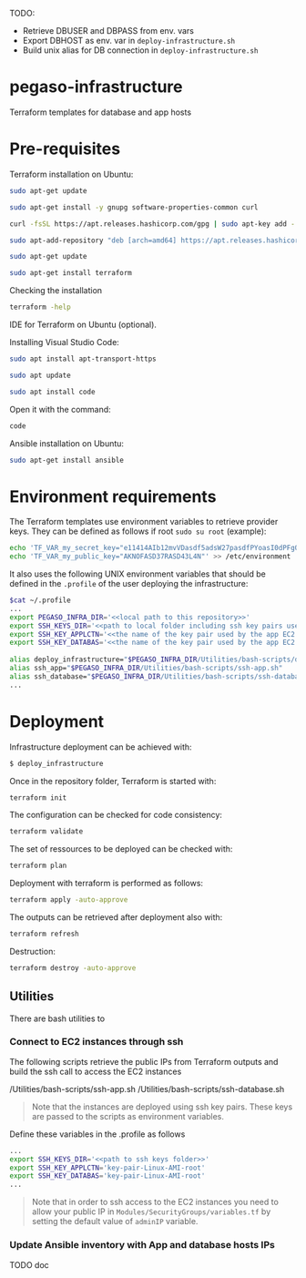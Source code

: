 TODO:
- Retrieve DBUSER and DBPASS from env. vars
- Export DBHOST as env. var in ```deploy-infrastructure.sh```
- Build unix alias for DB connection in ```deploy-infrastructure.sh```

# pegaso-infrastructure
Terraform templates for database and app hosts

# Pre-requisites

Terraform installation on Ubuntu:

```bash
sudo apt-get update

sudo apt-get install -y gnupg software-properties-common curl

curl -fsSL https://apt.releases.hashicorp.com/gpg | sudo apt-key add -

sudo apt-add-repository "deb [arch=amd64] https://apt.releases.hashicorp.com $(lsb_release -cs) main"

sudo apt-get update

sudo apt-get install terraform
```

Checking the installation 

```bash
terraform -help
```

IDE for Terraform on Ubuntu (optional).

Installing Visual Studio Code:

```bash
sudo apt install apt-transport-https

sudo apt update

sudo apt install code 
```

Open it with the command:

```bash
code
```

Ansible installation on Ubuntu:

```bash
sudo apt-get install ansible
```

# Environment requirements

The Terraform templates use environment variables to retrieve provider keys. They can be defined as follows if root ```sudo su root``` (example):

```bash
echo 'TF_VAR_my_secret_key="e11414AIb12mvVDasdf5adsW27pasdfPYoasI0dPFgOdFGa2JCJ7"' >> /etc/environment
echo 'TF_VAR_my_public_key="AKNOFASD37RASD43L4N"' >> /etc/environment
```

It also uses the following UNIX environment variables that should be defined in the ```.profile``` of the user deploying the infrastructure:

```bash
$cat ~/.profile
...
export PEGASO_INFRA_DIR='<<local path to this repository>>'
export SSH_KEYS_DIR='<<path to local folder including ssh key pairs used by EC2 instances>>'
export SSH_KEY_APPLCTN='<<the name of the key pair used by the app EC2 instance>>'
export SSH_KEY_DATABAS='<<the name of the key pair used by the app EC2 instance>>'
 
alias deploy_infrastructure="$PEGASO_INFRA_DIR/Utilities/bash-scripts/deploy-infrastructure.sh"
alias ssh_app="$PEGASO_INFRA_DIR/Utilities/bash-scripts/ssh-app.sh"
alias ssh_database="$PEGASO_INFRA_DIR/Utilities/bash-scripts/ssh-database.sh"
...
```

# Deployment

Infrastructure deployment can be achieved with:
```sh
$ deploy_infrastructure
```

Once in the repository folder, Terraform is started with:

```sh
terraform init
```

The configuration can be checked for code consistency:

```sh
terraform validate
```

The set of ressources to be deployed can be checked with:

```sh
terraform plan
```

Deployment with terraform is performed as follows:

```sh
terraform apply -auto-approve
```

The outputs can be retrieved after deployment also with:

```sh
terraform refresh
```

Destruction:

```sh
terraform destroy -auto-approve
```


## Utilities

There are bash utilities to 

### Connect to EC2 instances through ssh

The following scripts retrieve the public IPs from Terraform outputs and build the ssh call to access the EC2 instances

/Utilities/bash-scripts/ssh-app.sh
/Utilities/bash-scripts/ssh-database.sh

> Note that the instances are deployed using ssh key pairs. These keys are passed to the scripts as environment variables.

Define these variables in the .profile as follows

```bash
...
export SSH_KEYS_DIR='<<path to ssh keys folder>>'
export SSH_KEY_APPLCTN='key-pair-Linux-AMI-root'
export SSH_KEY_DATABAS='key-pair-Linux-AMI-root'
...
```

> Note that in order to ssh access to the EC2 instances you need to allow your public IP in ```Modules/SecurityGroups/variables.tf``` by setting the default value of ```adminIP``` variable.

### Update Ansible inventory with App and database hosts IPs

TODO doc
